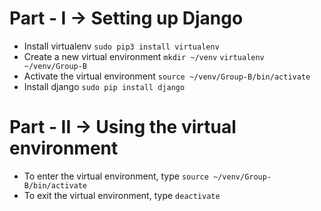 # Part - I -> Setting up Django
* Install virtualenv
     `sudo pip3 install virtualenv`
* Create a new virtual environment
    `mkdir ~/venv`
    `virtualenv ~/venv/Group-B`
* Activate the virtual environment
    `source ~/venv/Group-B/bin/activate`
* Install django
    `sudo pip install django`

# Part - II -> Using the virtual environment
* To enter the virtual environment, type
    `source ~/venv/Group-B/bin/activate`
* To exit the virtual environment, type
    `deactivate`


